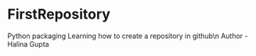 # FirstRepository
Python packaging
Learning how to create a repository in github\n
Author - Halina Gupta
